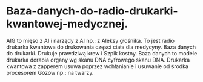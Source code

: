 # Baza-danych-do-radio-drukarki-kwantowej-medycznej.
AIG to mięso z AI i narządy z AI np.: z Aleksy głośnika. To jest radio drukarka kwantowa do drukowania częsci ciała dla medycyny. Baza danych do drukarki. 
Drukuje prawdziwą krew i Szpik kostny. 
Baza danych to modele drukarka dorabia organy wg skanu DNA cyfrowego skanu DNA. 
Drukarka kwantowa z zapperem usuwa poprzez wchłanianie i usuwanie od środka procesorem Gózów np.: na twarzy. 
